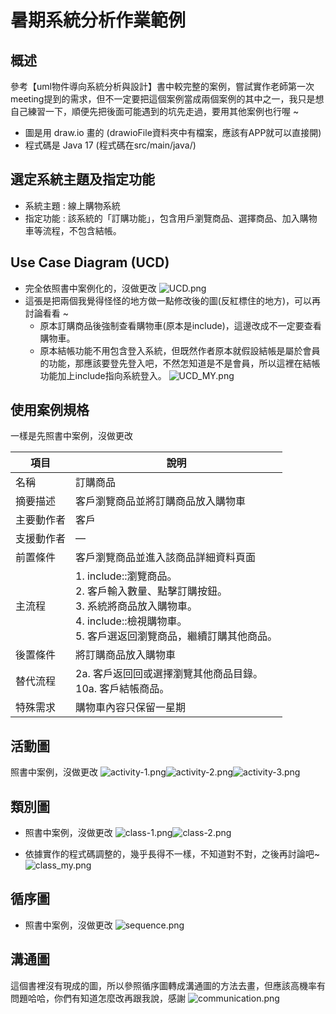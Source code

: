 # 暑期系統分析作業範例

## 概述
參考【uml物件導向系統分析與設計】書中較完整的案例，嘗試實作老師第一次meeting提到的需求，但不一定要把這個案例當成兩個案例的其中之一，我只是想自己練習一下，順便先把後面可能遇到的坑先走過，要用其他案例也行喔 ~
+ 圖是用 draw.io 畫的 (drawioFile資料夾中有檔案，應該有APP就可以直接開)
+ 程式碼是 Java 17 (程式碼在src/main/java/)
## 選定系統主題及指定功能
+ 系統主題 : 線上購物系統
+ 指定功能 : 該系統的「訂購功能」，包含用戶瀏覽商品、選擇商品、加入購物車等流程，不包含結帳。

## Use Case Diagram (UCD)
+ 完全依照書中案例化的，沒做更改
![UCD.png](pic/UCD.png)
+ 這張是把兩個我覺得怪怪的地方做一點修改後的圖(反紅標住的地方)，可以再討論看看 ~
  +  原本訂購商品後強制查看購物車(原本是include)，這邊改成不一定要查看購物車。
  +  原本結帳功能不用包含登入系統，但既然作者原本就假設結帳是屬於會員的功能，那應該要登先登入吧，不然怎知道是不是會員，所以這裡在結帳功能加上include指向系統登入。
![UCD_MY.png](pic/UCD_MY.png)
## 使用案例規格
一樣是先照書中案例，沒做更改

| 項目    | 說明                                                                                                       |
| ----- | -------------------------------------------------------------------------------------------------------- |
| 名稱    | 訂購商品                                                                                                     |
| 摘要描述  | 客戶瀏覽商品並將訂購商品放入購物車                                                                                        |
| 主要動作者 | 客戶                                                                                                       |
| 支援動作者 | —                                                                                                        |
| 前置條件  | 客戶瀏覽商品並進入該商品詳細資料頁面                                                                                       |
| 主流程   | 1. include::瀏覽商品。<br>2. 客戶輸入數量、點擊訂購按鈕。<br>3. 系統將商品放入購物車。<br>4. include::檢視購物車。<br>5. 客戶選返回瀏覽商品，繼續訂購其他商品。 |
| 後置條件  | 將訂購商品放入購物車                                                                                               |
| 替代流程  | 2a. 客戶返回回或選擇瀏覽其他商品目錄。<br>10a. 客戶結帳商品。                                                                    |
| 特殊需求  | 購物車內容只保留一星期 <br/>    

## 活動圖
照書中案例，沒做更改
![activity-1.png](pic/activity-1.png)![activity-2.png](pic/activity-2.png)![activity-3.png](pic/activity-3.png)

## 類別圖
+ 照書中案例，沒做更改
![class-1.png](pic/class-1.png)![class-2.png](pic/class-2.png)

+ 依據實作的程式碼調整的，幾乎長得不一樣，不知道對不對，之後再討論吧~
![class_my.png](pic%2Fclass_my.png)

## 循序圖
+ 照書中案例，沒做更改
![sequence.png](pic/sequence.png)
## 溝通圖
這個書裡沒有現成的圖，所以參照循序圖轉成溝通圖的方法去畫，但應該高機率有問題哈哈，你們有知道怎麼改再跟我說，感謝
![communication.png](pic/communication.png)
